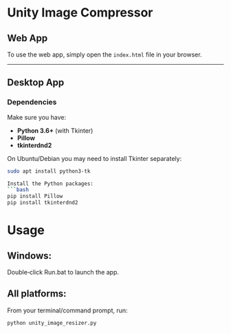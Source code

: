 # Unity Image Compressor

## Web App

To use the web app, simply open the `index.html` file in your browser.

---

## Desktop App

### Dependencies

Make sure you have:

- **Python 3.6+** (with Tkinter)  
- **Pillow**  
- **tkinterdnd2**

On Ubuntu/Debian you may need to install Tkinter separately:

```bash
sudo apt install python3-tk

Install the Python packages:
```bash
pip install Pillow
pip install tkinterdnd2
```

# Usage
## Windows:
Double‑click Run.bat to launch the app.

## All platforms:
From your terminal/command prompt, run:
```bash
python unity_image_resizer.py
```
